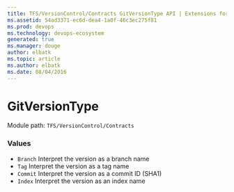 ```yaml
---
title: TFS/VersionControl/Contracts GitVersionType API | Extensions for Azure DevOps Services
ms.assetid: 54ad3371-ec6d-dea4-1a0f-46c3ec275f81
ms.prod: devops
ms.technology: devops-ecosystem
generated: true
ms.manager: douge
author: elbatk
ms.topic: article
ms.author: elbatk
ms.date: 08/04/2016
---
```


# GitVersionType

Module path: `TFS/VersionControl/Contracts`

### Values

* `Branch` Interpret the version as a branch name
* `Tag` Interpret the version as a tag name
* `Commit` Interpret the version as a commit ID (SHA1)
* `Index` Interpret the version as an index name
